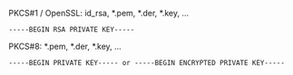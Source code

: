 PKCS#1 / OpenSSL: id_rsa, *.pem, *.der, *.key, ...
```
-----BEGIN RSA PRIVATE KEY-----
```

PKCS#8: *.pem, *.der, *.key, ...
```
-----BEGIN PRIVATE KEY----- or -----BEGIN ENCRYPTED PRIVATE KEY-----
```
